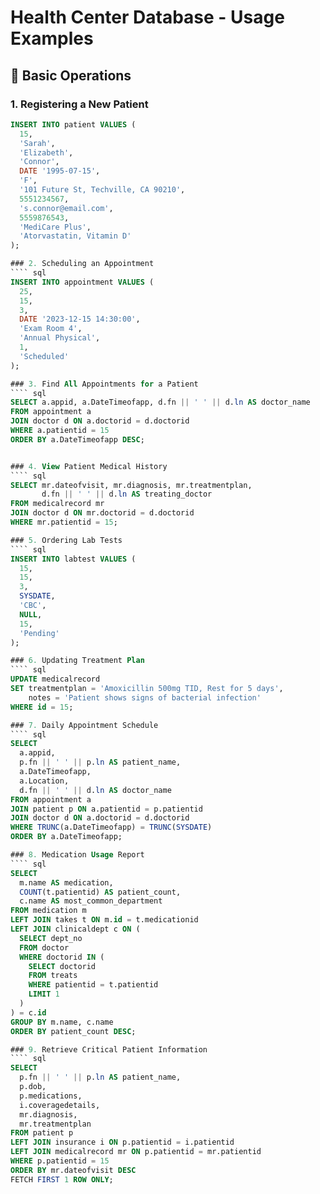 # Health Center Database - Usage Examples

## 📌 Basic Operations

### 1. Registering a New Patient

`````sql
INSERT INTO patient VALUES (
  15,
  'Sarah',
  'Elizabeth',
  'Connor',
  DATE '1995-07-15',
  'F',
  '101 Future St, Techville, CA 90210',
  5551234567,
  's.connor@email.com',
  5559876543,
  'MediCare Plus',
  'Atorvastatin, Vitamin D'
);

### 2. Scheduling an Appointment
```` sql
INSERT INTO appointment VALUES (
  25,
  15,
  3,
  DATE '2023-12-15 14:30:00',
  'Exam Room 4',
  'Annual Physical',
  1,
  'Scheduled'
);

### 3. Find All Appointments for a Patient
```` sql
SELECT a.appid, a.DateTimeofapp, d.fn || ' ' || d.ln AS doctor_name
FROM appointment a
JOIN doctor d ON a.doctorid = d.doctorid
WHERE a.patientid = 15
ORDER BY a.DateTimeofapp DESC;


### 4. View Patient Medical History
```` sql
SELECT mr.dateofvisit, mr.diagnosis, mr.treatmentplan,
       d.fn || ' ' || d.ln AS treating_doctor
FROM medicalrecord mr
JOIN doctor d ON mr.doctorid = d.doctorid
WHERE mr.patientid = 15;

### 5. Ordering Lab Tests
```` sql
INSERT INTO labtest VALUES (
  15,
  15,
  3,
  SYSDATE,
  'CBC',
  NULL,
  15,
  'Pending'
);

### 6. Updating Treatment Plan
```` sql
UPDATE medicalrecord
SET treatmentplan = 'Amoxicillin 500mg TID, Rest for 5 days',
    notes = 'Patient shows signs of bacterial infection'
WHERE id = 15;

### 7. Daily Appointment Schedule
```` sql
SELECT
  a.appid,
  p.fn || ' ' || p.ln AS patient_name,
  a.DateTimeofapp,
  a.Location,
  d.fn || ' ' || d.ln AS doctor_name
FROM appointment a
JOIN patient p ON a.patientid = p.patientid
JOIN doctor d ON a.doctorid = d.doctorid
WHERE TRUNC(a.DateTimeofapp) = TRUNC(SYSDATE)
ORDER BY a.DateTimeofapp;

### 8. Medication Usage Report
```` sql
SELECT
  m.name AS medication,
  COUNT(t.patientid) AS patient_count,
  c.name AS most_common_department
FROM medication m
LEFT JOIN takes t ON m.id = t.medicationid
LEFT JOIN clinicaldept c ON (
  SELECT dept_no
  FROM doctor
  WHERE doctorid IN (
    SELECT doctorid
    FROM treats
    WHERE patientid = t.patientid
    LIMIT 1
  )
) = c.id
GROUP BY m.name, c.name
ORDER BY patient_count DESC;

### 9. Retrieve Critical Patient Information
```` sql
SELECT
  p.fn || ' ' || p.ln AS patient_name,
  p.dob,
  p.medications,
  i.coveragedetails,
  mr.diagnosis,
  mr.treatmentplan
FROM patient p
LEFT JOIN insurance i ON p.patientid = i.patientid
LEFT JOIN medicalrecord mr ON p.patientid = mr.patientid
WHERE p.patientid = 15
ORDER BY mr.dateofvisit DESC
FETCH FIRST 1 ROW ONLY;


`````
